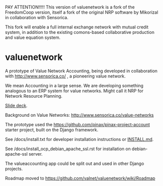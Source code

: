 
PAY ATTENTION!!!!! This version of valuenetwork is a fork of the FreedomCoop version, itself a fork of the original NRP software by Mikorizal in collaboration with Sensorica.

This fork will enable a full internal exchange network with mutual credit system, in addition to the existing comons-based collaborative production and value equation system.

valuenetwork
=====================

A prototype of Value Network Accounting, being developed in collaboration with http://www.sensorica.co/ , a pioneering value network.

We mean Accounting in a large sense.  We are developing something analogous to an ERP system for value networks.  Might call it NRP for Network Resource Planning.

[Slide deck](https://docs.google.com/presentation/d/1JEPsxJOjEMHNhvIGLXzcvovrpXqpoY75YaPHDKI0t9w/pub?start=false&loop=false&delayms=3000).

Background on Value Networks: http://www.sensorica.co/value-networks

The prototype used the https://github.com/pinax/pinax-project-account starter project, built on the Django framework.

See /docs/install.txt for developer installation instructions or [INSTALL.md](INSTALL.md).

See /docs/install_ocp_debian_apache_ssl.rst for installation on debian-apache-ssl server. 

The valueaccounting app could be split out and used in other Django projects.

Roadmap moved to https://github.com/valnet/valuenetwork/wiki/Roadmap
